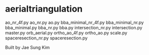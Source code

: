 # aerialtriangulation

ao_nr_4f.py
ao_nr.py
ao.py
bba_minimal_nr_4f.py
bba_minimal_nr.py
bba_minimal.py
bba_nr.py
bba.py
intersection_nr.py
intersection.py
master.py
orb_aerial.py
ortho_ao_4f.py
ortho_ao.py
scale.py
spaceresection_nr.py
spaceresection.py

Built by Jae Sung Kim

